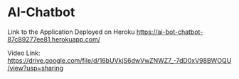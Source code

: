 # AI-Chatbot
Link to the Application Deployed on Heroku
https://ai-bot-chatbot-87c89277ee81.herokuapp.com/

Video Link: https://drive.google.com/file/d/16bUVkjS6dwVwZNWZ7_-7dD0xV98BWOQU/view?usp=sharing

